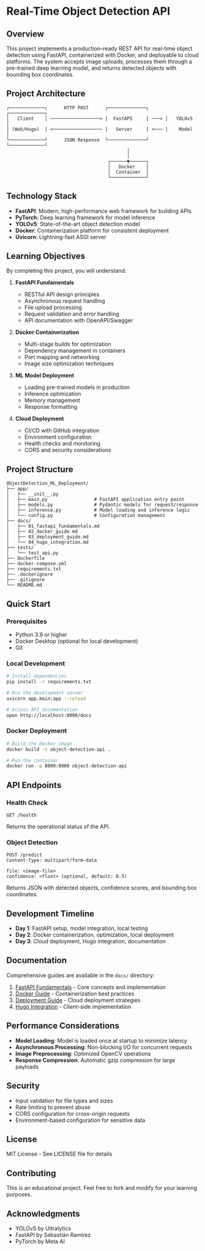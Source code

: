 # Real-Time Object Detection API

## Overview

This project implements a production-ready REST API for real-time object detection using FastAPI, containerized with Docker, and deployable to cloud platforms. The system accepts image uploads, processes them through a pre-trained deep learning model, and returns detected objects with bounding box coordinates.

## Project Architecture

```
┌─────────────┐      HTTP POST      ┌──────────────┐      ┌─────────────┐
│   Client    │ ──────────────────> │  FastAPI     │ ───> │   YOLOv5    │
│ (Web/Hugo)  │ <────────────────── │   Server     │ <─── │    Model    │
└─────────────┘      JSON Response  └──────────────┘      └─────────────┘
                                            │
                                            │
                                     ┌──────▼──────┐
                                     │   Docker    │
                                     │  Container  │
                                     └─────────────┘
```

## Technology Stack

- **FastAPI**: Modern, high-performance web framework for building APIs
- **PyTorch**: Deep learning framework for model inference
- **YOLOv5**: State-of-the-art object detection model
- **Docker**: Containerization platform for consistent deployment
- **Uvicorn**: Lightning-fast ASGI server

## Learning Objectives

By completing this project, you will understand:

1. **FastAPI Fundamentals**
   - RESTful API design principles
   - Asynchronous request handling
   - File upload processing
   - Request validation and error handling
   - API documentation with OpenAPI/Swagger

2. **Docker Containerization**
   - Multi-stage builds for optimization
   - Dependency management in containers
   - Port mapping and networking
   - Image size optimization techniques

3. **ML Model Deployment**
   - Loading pre-trained models in production
   - Inference optimization
   - Memory management
   - Response formatting

4. **Cloud Deployment**
   - CI/CD with GitHub integration
   - Environment configuration
   - Health checks and monitoring
   - CORS and security considerations

## Project Structure

```
ObjectDetection_ML_Deployment/
├── app/
│   ├── __init__.py
│   ├── main.py                 # FastAPI application entry point
│   ├── models.py               # Pydantic models for request/response
│   ├── inference.py            # Model loading and inference logic
│   └── config.py               # Configuration management
├── docs/
│   ├── 01_fastapi_fundamentals.md
│   ├── 02_docker_guide.md
│   ├── 03_deployment_guide.md
│   └── 04_hugo_integration.md
├── tests/
│   └── test_api.py
├── Dockerfile
├── docker-compose.yml
├── requirements.txt
├── .dockerignore
├── .gitignore
└── README.md
```

## Quick Start

### Prerequisites

- Python 3.9 or higher
- Docker Desktop (optional for local development)
- Git

### Local Development

```bash
# Install dependencies
pip install -r requirements.txt

# Run the development server
uvicorn app.main:app --reload

# Access API documentation
open http://localhost:8000/docs
```

### Docker Deployment

```bash
# Build the Docker image
docker build -t object-detection-api .

# Run the container
docker run -p 8000:8000 object-detection-api
```

## API Endpoints

### Health Check
```http
GET /health
```

Returns the operational status of the API.

### Object Detection
```http
POST /predict
Content-Type: multipart/form-data

file: <image-file>
confidence: <float> (optional, default: 0.5)
```

Returns JSON with detected objects, confidence scores, and bounding box coordinates.

## Development Timeline

- **Day 1**: FastAPI setup, model integration, local testing
- **Day 2**: Docker containerization, optimization, local deployment
- **Day 3**: Cloud deployment, Hugo integration, documentation

## Documentation

Comprehensive guides are available in the `docs/` directory:

1. [FastAPI Fundamentals](docs/01_fastapi_fundamentals.md) - Core concepts and implementation
2. [Docker Guide](docs/02_docker_guide.md) - Containerization best practices
3. [Deployment Guide](docs/03_deployment_guide.md) - Cloud deployment strategies
4. [Hugo Integration](docs/04_hugo_integration.md) - Client-side implementation

## Performance Considerations

- **Model Loading**: Model is loaded once at startup to minimize latency
- **Asynchronous Processing**: Non-blocking I/O for concurrent requests
- **Image Preprocessing**: Optimized OpenCV operations
- **Response Compression**: Automatic gzip compression for large payloads

## Security

- Input validation for file types and sizes
- Rate limiting to prevent abuse
- CORS configuration for cross-origin requests
- Environment-based configuration for sensitive data

## License

MIT License - See LICENSE file for details

## Contributing

This is an educational project. Feel free to fork and modify for your learning purposes.

## Acknowledgments

- YOLOv5 by Ultralytics
- FastAPI by Sebastián Ramírez
- PyTorch by Meta AI

